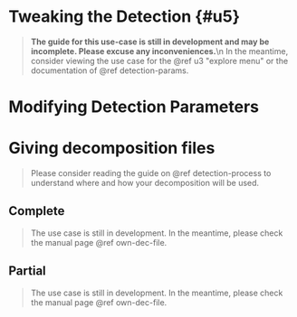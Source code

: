 # Tweaking the Detection {#u5}
> **The guide for this use-case is still in development and may be incomplete. Please excuse any inconveniences.**\n
> In the meantime, consider viewing the use case for the @ref u3 "explore menu" or the documentation of @ref detection-params. 

# Modifying Detection Parameters
# Giving decomposition files
> Please consider reading the guide on @ref detection-process to understand where and how your decomposition will be used.
## Complete
> The use case is still in development. In the meantime, please check the manual page @ref own-dec-file.

## Partial
> The use case is still in development. In the meantime, please check the manual page @ref own-dec-file.
